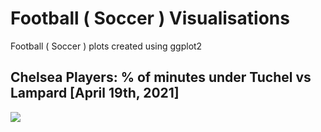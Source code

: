 # Football ( Soccer ) Visualisations
Football ( Soccer ) plots created using ggplot2

## Chelsea Players: % of minutes under Tuchel vs Lampard [April 19th, 2021]

![]("/chelsea/chelsea_tuchel_lampard.png")
